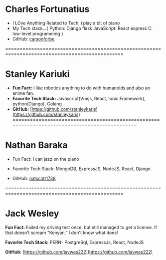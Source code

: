 # Charles Fortunatius
- I LOve Anything Related to Tech, i play a bit of piano
- My Tech stack...{
    Python: Django
            flask
    JavaScript: React
                express
    C: low-level programming
}
- GitHub: [carsonforbe](https://github.com/carsonforbe)

===============================================================================================

# Stanley Kariuki

- **Fun Fact:** I like robotics anything to do with humanoids and also an anime fan.
- **Favorite Tech Stack:** Javascript(Vuejs, React, Ionic Framework), python(Django), Golang
- **GitHub:** [https://github.com/stanleykaris](https://github.com/stanleykaris)
==============================================================================================


#  Nathan Baraka

- Fun Fact: I can jazz on the piano

- Favorite Tech Stack: MongoDB, ExpressJS, NodeJS, React, Django

- GitHub: [natscott1738](https://github.com/natscott1738)

===============================================================================================

# Jack Wesley

**Fun Fact:** Failed my driving test once, but still managed to get a license. If that doesn’t scream "Kenyan," I don't know what does!

**Favorite Tech Stack:** PERN- PostgreSql, ExpressJs, React, NodeJS

**GitHub:** [https://github.com/jaywes222](https://github.com/jaywes222)

